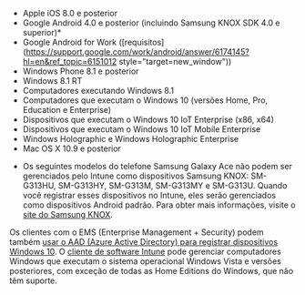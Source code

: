 
  - Apple iOS 8.0 e posterior
  - Google Android 4.0 e posterior (incluindo Samsung KNOX SDK 4.0 e superior)*
  - Google Android for Work ([requisitos](https://support.google.com/work/android/answer/6174145?hl=en&ref_topic=6151012 style="target=new_window"))
  - Windows Phone 8.1 e posterior
  - Windows 8.1 RT
  - Computadores executando Windows 8.1
  - Computadores que executam o Windows 10 (versões Home, Pro, Education e Enterprise)
  - Dispositivos que executam o Windows 10 IoT Enterprise (x86, x64)
  - Dispositivos que executam o Windows 10 IoT Mobile Enterprise
  - Windows Holographic e Windows Holographic Enterprise
  - Mac OS X 10.9 e posterior

* Os seguintes modelos do telefone Samsung Galaxy Ace não podem ser gerenciados pelo Intune como dispositivos Samsung KNOX: SM-G313HU, SM-G313HY, SM-G313M, SM-G313MY e SM-G313U. Quando você registrar esses dispositivos no Intune, eles serão gerenciados como dispositivos Android padrão. Para obter mais informações, visite o [site do Samsung KNOX](https://www.samsungknox.com/en).

Os clientes com o EMS (Enterprise Management + Security) podem também [usar o AAD (Azure Active Directory) para registrar dispositivos Windows 10](/intune/deploy-use/set-up-windows-device-management-with-microsoft-intune#azure-active-directory-enrollment). O [cliente de software Intune](/intune/deploy-use/manage-windows-pcs-with-microsoft-intune) pode gerenciar computadores Windows que executam o sistema operacional Windows Vista e versões posteriores, com exceção de todas as Home Editions do Windows, que não têm suporte.  


<!--HONumber=Nov16_HO1-->


